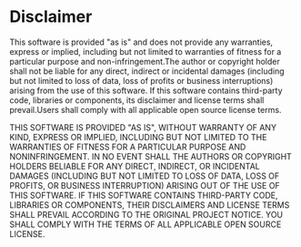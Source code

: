 # Disclaimer

This software is provided "as is" and does not provide any warranties, express or implied, including but not limited to warranties of fitness for a particular purpose and non-infringement.The author or copyright holder shall not be liable for any direct, indirect or incidental damages (including but not limited to loss of data, loss of profits or business interruptions) arising from the use of this software.
If this software contains third-party code, libraries or components, its disclaimer and license terms shall prevail.Users shall comply with all applicable open source license terms.

THIS SOFTWARE IS PROVIDED "AS IS", WITHOUT WARRANTY OF ANY KIND, EXPRESS OR IMPLIED, INCLUDING BUT NOT LIMITED TO THE WARRANTIES OF FITNESS FOR A PARTICULAR PURPOSE AND NONINFRINGEMENT. IN NO EVENT SHALL THE AUTHORS OR COPYRIGHT HOLDERS BELIABLE FOR ANY DIRECT, INDIRECT, OR INCIDENTAL DAMAGES (INCLUDING BUT NOT LIMITED TO LOSS OF DATA, LOSS OF PROFITS, OR BUSINESS INTERRUPTION) ARISING OUT OF THE USE OF THIS SOFTWARE.
IF THIS SOFTWARE CONTAINS THIRD-PARTY CODE, LIBRARIES OR COMPONENTS, THEIR DISCLAIMERS AND LICENSE TERMS SHALL PREVAIL ACCORDING TO THE ORIGINAL PROJECT NOTICE. YOU SHALL COMPLY WITH THE TERMS OF ALL APPLICABLE OPEN SOURCE LICENSE.